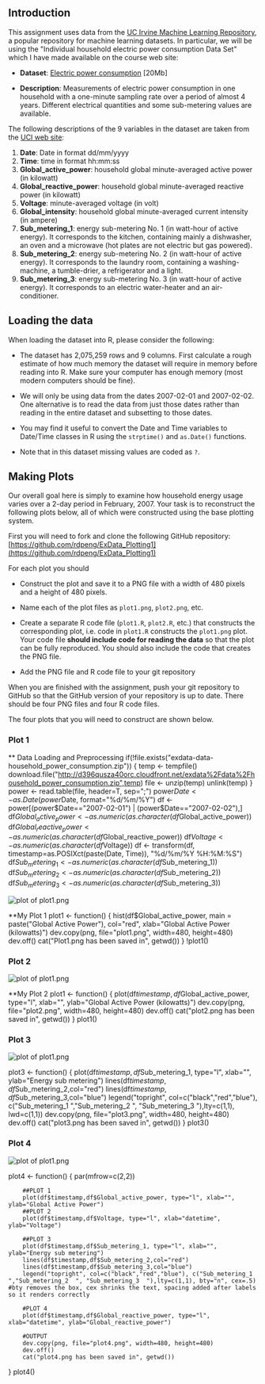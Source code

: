 ## Introduction

This assignment uses data from
the <a href="http://archive.ics.uci.edu/ml/">UC Irvine Machine
Learning Repository</a>, a popular repository for machine learning
datasets. In particular, we will be using the "Individual household
electric power consumption Data Set" which I have made available on
the course web site:


* <b>Dataset</b>: <a href="https://d396qusza40orc.cloudfront.net/exdata%2Fdata%2Fhousehold_power_consumption.zip">Electric power consumption</a> [20Mb]

* <b>Description</b>: Measurements of electric power consumption in
one household with a one-minute sampling rate over a period of almost
4 years. Different electrical quantities and some sub-metering values
are available.


The following descriptions of the 9 variables in the dataset are taken
from
the <a href="https://archive.ics.uci.edu/ml/datasets/Individual+household+electric+power+consumption">UCI
web site</a>:

<ol>
<li><b>Date</b>: Date in format dd/mm/yyyy </li>
<li><b>Time</b>: time in format hh:mm:ss </li>
<li><b>Global_active_power</b>: household global minute-averaged active power (in kilowatt) </li>
<li><b>Global_reactive_power</b>: household global minute-averaged reactive power (in kilowatt) </li>
<li><b>Voltage</b>: minute-averaged voltage (in volt) </li>
<li><b>Global_intensity</b>: household global minute-averaged current intensity (in ampere) </li>
<li><b>Sub_metering_1</b>: energy sub-metering No. 1 (in watt-hour of active energy). It corresponds to the kitchen, containing mainly a dishwasher, an oven and a microwave (hot plates are not electric but gas powered). </li>
<li><b>Sub_metering_2</b>: energy sub-metering No. 2 (in watt-hour of active energy). It corresponds to the laundry room, containing a washing-machine, a tumble-drier, a refrigerator and a light. </li>
<li><b>Sub_metering_3</b>: energy sub-metering No. 3 (in watt-hour of active energy). It corresponds to an electric water-heater and an air-conditioner.</li>
</ol>

## Loading the data





When loading the dataset into R, please consider the following:

* The dataset has 2,075,259 rows and 9 columns. First
calculate a rough estimate of how much memory the dataset will require
in memory before reading into R. Make sure your computer has enough
memory (most modern computers should be fine).

* We will only be using data from the dates 2007-02-01 and
2007-02-02. One alternative is to read the data from just those dates
rather than reading in the entire dataset and subsetting to those
dates.

* You may find it useful to convert the Date and Time variables to
Date/Time classes in R using the `strptime()` and `as.Date()`
functions.

* Note that in this dataset missing values are coded as `?`.


## Making Plots

Our overall goal here is simply to examine how household energy usage
varies over a 2-day period in February, 2007. Your task is to
reconstruct the following plots below, all of which were constructed
using the base plotting system.

First you will need to fork and clone the following GitHub repository:
[https://github.com/rdpeng/ExData_Plotting1](https://github.com/rdpeng/ExData_Plotting1)


For each plot you should

* Construct the plot and save it to a PNG file with a width of 480
pixels and a height of 480 pixels.

* Name each of the plot files as `plot1.png`, `plot2.png`, etc.

* Create a separate R code file (`plot1.R`, `plot2.R`, etc.) that
constructs the corresponding plot, i.e. code in `plot1.R` constructs
the `plot1.png` plot. Your code file **should include code for reading
the data** so that the plot can be fully reproduced. You should also
include the code that creates the PNG file.

* Add the PNG file and R code file to your git repository

When you are finished with the assignment, push your git repository to
GitHub so that the GitHub version of your repository is up to
date. There should be four PNG files and four R code files.


The four plots that you will need to construct are shown below. 


### Plot 1
** Data Loading and Preprocessing
if(!file.exists("exdata-data-household_power_consumption.zip")) {
        temp <- tempfile()
        download.file("http://d396qusza40orc.cloudfront.net/exdata%2Fdata%2Fhousehold_power_consumption.zip",temp)
        file <- unzip(temp)
        unlink(temp)
}
power <- read.table(file, header=T, sep=";")
power$Date <- as.Date(power$Date, format="%d/%m/%Y")
df <- power[(power$Date=="2007-02-01") | (power$Date=="2007-02-02"),]
df$Global_active_power <- as.numeric(as.character(df$Global_active_power))
df$Global_reactive_power <- as.numeric(as.character(df$Global_reactive_power))
df$Voltage <- as.numeric(as.character(df$Voltage))
df <- transform(df, timestamp=as.POSIXct(paste(Date, Time)), "%d/%m/%Y %H:%M:%S")
df$Sub_metering_1 <- as.numeric(as.character(df$Sub_metering_1))
df$Sub_metering_2 <- as.numeric(as.character(df$Sub_metering_2))
df$Sub_metering_3 <- as.numeric(as.character(df$Sub_metering_3))

![plot of plot1.png](figure/plot1.png) 

**My Plot 1
plot1 <- function() {
        hist(df$Global_active_power, main = paste("Global Active Power"), col="red", xlab="Global Active Power (kilowatts)")
        dev.copy(png, file="plot1.png", width=480, height=480)
        dev.off()
        cat("Plot1.png has been saved in", getwd())
}
!plot1()



### Plot 2

![plot of plot1.png](figure/plot2.png)

**My Plot 2
plot1 <- function() {
        plot(df$timestamp,df$Global_active_power, type="l", xlab="", ylab="Global Active Power (kilowatts)")
        dev.copy(png, file="plot2.png", width=480, height=480)
        dev.off()
        cat("plot2.png has been saved in", getwd())
}
plot1()
### Plot 3

![plot of plot1.png](figure/plot3.png)

plot3 <- function() {
        plot(df$timestamp,df$Sub_metering_1, type="l", xlab="", ylab="Energy sub metering")
        lines(df$timestamp,df$Sub_metering_2,col="red")
        lines(df$timestamp,df$Sub_metering_3,col="blue")
        legend("topright", col=c("black","red","blue"), c("Sub_metering_1  ","Sub_metering_2  ", "Sub_metering_3  "),lty=c(1,1), lwd=c(1,1))
        dev.copy(png, file="plot3.png", width=480, height=480)
        dev.off()
        cat("plot3.png has been saved in", getwd())
}
plot3()

### Plot 4

![plot of plot1.png](figure/plot4.png)

plot4 <- function() {
        par(mfrow=c(2,2))
        
        ##PLOT 1
        plot(df$timestamp,df$Global_active_power, type="l", xlab="", ylab="Global Active Power")
        ##PLOT 2
        plot(df$timestamp,df$Voltage, type="l", xlab="datetime", ylab="Voltage")
        
        ##PLOT 3
        plot(df$timestamp,df$Sub_metering_1, type="l", xlab="", ylab="Energy sub metering")
        lines(df$timestamp,df$Sub_metering_2,col="red")
        lines(df$timestamp,df$Sub_metering_3,col="blue")
        legend("topright", col=c("black","red","blue"), c("Sub_metering_1  ","Sub_metering_2  ", "Sub_metering_3  "),lty=c(1,1), bty="n", cex=.5) #bty removes the box, cex shrinks the text, spacing added after labels so it renders correctly
        
        #PLOT 4
        plot(df$timestamp,df$Global_reactive_power, type="l", xlab="datetime", ylab="Global_reactive_power")
        
        #OUTPUT
        dev.copy(png, file="plot4.png", width=480, height=480)
        dev.off()
        cat("plot4.png has been saved in", getwd())
}
plot4()

